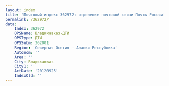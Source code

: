 ```yaml
---
layout: index
title: 'Почтовый индекс 362972: отделение почтовой связи Почты России'
permalink: /362972/
data:
    Index: 362972
    OPSName: Владикавказ-ДТИ
    OPSType: ДТИ
    OPSSubm: 362001
    Region: 'Северная Осетия - Алания Республика'
    Autonom: ''
    Area: ''
    City: Владикавказ
    City1: ''
    ActDate: '20120925'
    IndexOld: ''
---
```

